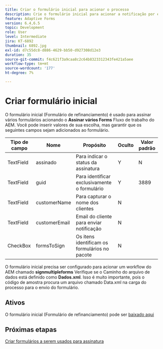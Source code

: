 ```yaml
---
title: Criar o formulário inicial para acionar o processo
description: Crie o formulário inicial para acionar a notificação por email para iniciar o processo de assinatura.
feature: Adaptive Forms
version: 6.4,6.5
topic: Development
role: User
level: Intermediate
jira: KT-6892
thumbnail: 6892.jpg
exl-id: d7c55dc8-d886-4629-bb50-d927308d12e3
duration: 35
source-git-commit: f4c621f3a9caa8c2c64b8323312343fe421a5aee
workflow-type: tm+mt
source-wordcount: '177'
ht-degree: 7%

---
```


# Criar formulário inicial

O formulário inicial (Formulário de refinanciamento) é usado para assinar vários formulários acionando o **Assinar vários Forms** Fluxo de trabalho do AEM. Você pode inserir valores de sua escolha, mas garantir que os seguintes campos sejam adicionados ao formulário.

| Tipo de campo | Nome | Propósito | Oculto | Valor padrão |
| ------------------------|---------------------------------------|--------------------|--------|----------------- |
| TextField | assinado | Para indicar o status da assinatura | Y | N |
| TextField | guid | Para identificar exclusivamente o formulário | Y | 3889 |
| TextField | customerName | Para capturar o nome dos clientes | N |
| TextField | customerEmail | Email do cliente para enviar notificação | N |
| CheckBox | formsToSign | Os itens identificam os formulários no pacote | N |

O formulário inicial precisa ser configurado para acionar um workflow do AEM chamado **signmultipleforms**
Verifique se o Caminho do arquivo de dados está definido como **Dados.xml**. Isso é muito importante, pois o código de amostra procura um arquivo chamado Data.xml na carga do processo para o envio do formulário.

## Ativos

O formulário inicial (Formulário de refinanciamento) pode ser [baixado aqui](assets/refinance-form.zip)

## Próximas etapas

[Criar formulários a serem usados para assinatura](./create-forms-for-signing.md)
